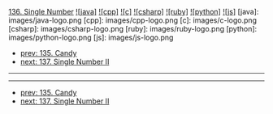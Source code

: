 [136. Single Number](https://leetcode.com/problems/single-number/)
[![java]](https://github.com/leetcode-study-group/leetcode-java-solutions/blob/master/136-single-number.md)
[![cpp]](https://github.com/leetcode-study-group/leetcode-cpp-solutions/blob/master/136-single-number.md)
[![c]](https://github.com/leetcode-study-group/leetcode-c-solutions/blob/master/136-single-number.md)
[![csharp]](https://github.com/leetcode-study-group/leetcode-csharp-solutions/blob/master/136-single-number.md)
[![ruby]](https://github.com/leetcode-study-group/leetcode-ruby-solutions/blob/master/136-single-number.md)
[![python]](https://github.com/leetcode-study-group/leetcode-python-solutions/blob/master/136-single-number.md)
[![js]](https://github.com/leetcode-study-group/leetcode-js-solutions/blob/master/136-single-number.md)
[java]: images/java-logo.png
[cpp]: images/cpp-logo.png
[c]: images/c-logo.png
[csharp]: images/csharp-logo.png
[ruby]: images/ruby-logo.png
[python]: images/python-logo.png
[js]: images/js-logo.png

- [prev: 135. Candy](135-candy.md)
- [next: 137. Single Number II](137-single-number-ii.md)

---


---

- [prev: 135. Candy](135-candy.md)
- [next: 137. Single Number II](137-single-number-ii.md)
